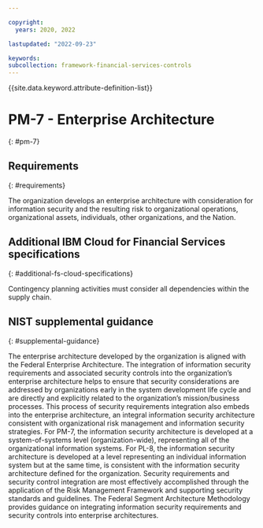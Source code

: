 ```yaml
---

copyright:
  years: 2020, 2022

lastupdated: "2022-09-23"

keywords: 
subcollection: framework-financial-services-controls
---
```


{{site.data.keyword.attribute-definition-list}}

# PM-7 - Enterprise Architecture
{: #pm-7}

## Requirements
{: #requirements}

The organization develops an enterprise architecture with consideration for information security and the resulting risk to organizational operations, organizational assets, individuals, other organizations, and the Nation.

## Additional IBM Cloud for Financial Services specifications
{: #additional-fs-cloud-specifications}

Contingency planning activities must consider all dependencies within the supply chain.

## NIST supplemental guidance
{: #supplemental-guidance}

The enterprise architecture developed by the organization is aligned with the Federal Enterprise Architecture. The integration of information security requirements and associated security controls into the organization’s enterprise architecture helps to ensure that security considerations are addressed by organizations early in the system development life cycle and are directly and explicitly related to the organization’s mission/business processes. This process of security requirements integration also embeds into the enterprise architecture, an integral information security architecture consistent with organizational risk management and information security strategies. For PM-7, the information security architecture is developed at a system-of-systems level (organization-wide), representing all of the organizational information systems. For PL-8, the information security architecture is developed at a level representing an individual information system but at the same time, is consistent with the information security architecture defined for the organization. Security requirements and security control integration are most effectively accomplished through the application of the Risk Management Framework and supporting security standards and guidelines. The Federal Segment Architecture Methodology provides guidance on integrating information security requirements and security controls into enterprise architectures.

